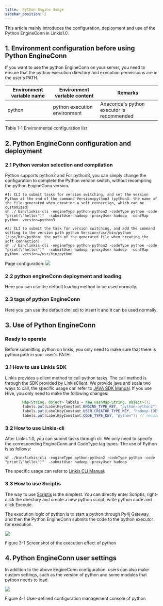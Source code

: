 ```yaml
---
title:  Python Engine Usage
sidebar_position: 2
---
```



This article mainly introduces the configuration, deployment and use of the Python EngineConn in Linkis1.0.

## 1. Environment configuration before using Python EngineConn

If you want to use the python EngineConn on your server, you need to ensure that the python execution directory and execution permissions are in the user's PATH.

| Environment variable name | Environment variable content | Remarks |
|------------|-----------------|--------------------------------|
| python | python execution environment | Anaconda's python executor is recommended |

Table 1-1 Environmental configuration list

## 2. Python EngineConn configuration and deployment

### 2.1 Python version selection and compilation

Python supports python2 and
For python3, you can simply change the configuration to complete the Python version switch, without recompiling the python EngineConn version.

```
#1: CLI to submit tasks for version switching, and set the version Python at the end of the command Version=python3 (python3: the name of the file generated when creating a soft connection, which can be customized)
sh ./ bin/linkis-cli -engineType python-python2 -codeType python -code "print(\"hello\")"  -submitUser hadoop -proxyUser hadoop  -confMap  python. version=python3

#2: CLI to submit the task for version switching, and add the command setting to the version path python Version=/usr/bin/python (/usr/bin/python: the path of the generated file when creating the soft connection)
sh ./ bin/linkis-cli -engineType python-python2 -codeType python -code "print(\"hello\")"  -submitUser hadoop -proxyUser hadoop  -confMap  python. version=/usr/bin/python

```
Page configuration:
![](/Images/EngineUsage/python-configure.png)

### 2.2 python engineConn deployment and loading

Here you can use the default loading method to be used normally.

### 2.3 tags of python EngineConn

Here you can use the default dml.sql to insert it and it can be used normally.

## 3. Use of Python EngineConn

### Ready to operate

Before submitting python on linkis, you only need to make sure that there is python path in your user's PATH.

### 3.1 How to use Linkis SDK

Linkis  provides a client method to call python tasks. The call method is through the SDK provided by LinkisClient. We provide java and scala two ways to call, the specific usage can refer to [JAVA SDK Manual](user_guide/sdk_manual.md).
If you use Hive, you only need to make the following changes:
```java
        Map<String, Object> labels = new HashMap<String, Object>();
        labels.put(LabelKeyConstant.ENGINE_TYPE_KEY, "python-python2"); // required engineType Label
        labels.put(LabelKeyConstant.USER_CREATOR_TYPE_KEY, "hadoop-IDE");// required execute user and creator
        labels.put(LabelKeyConstant.CODE_TYPE_KEY, "python"); // required codeType
```

### 3.2 How to use Linkis-cli

After Linkis 1.0, you can submit tasks through cli. We only need to specify the corresponding EngineConn and CodeType tag types. The use of Python is as follows:
```shell
sh ./bin/linkis-cli -engineType python-python2 -codeType python -code "print(\"hello\")"  -submitUser hadoop -proxyUser hadoop
```
The specific usage can refer to [Linkis CLI Manual](user_guide/linkiscli_manual.md).

### 3.3 How to use Scriptis

The way to use [Scriptis](https://github.com/WeBankFinTech/Scriptis) is the simplest. You can directly enter Scriptis, right-click the directory and create a new python script, write python code and click Execute.

The execution logic of python is to start a python through Py4j
Gateway, and then the Python EngineConn submits the code to the python executor for execution.

![](/Images/EngineUsage/python-run.png)

Figure 3-1 Screenshot of the execution effect of python

## 4. Python EngineConn user settings

In addition to the above EngineConn configuration, users can also make custom settings, such as the version of python and some modules that python needs to load.

![](/Images/EngineUsage/python-config.png)

Figure 4-1 User-defined configuration management console of python